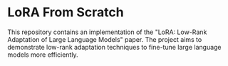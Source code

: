 # LoRA From Scratch
This repository contains an implementation of the "LoRA: Low-Rank Adaptation of Large Language Models" paper. The project aims to demonstrate low-rank adaptation techniques to fine-tune large language models more efficiently.
